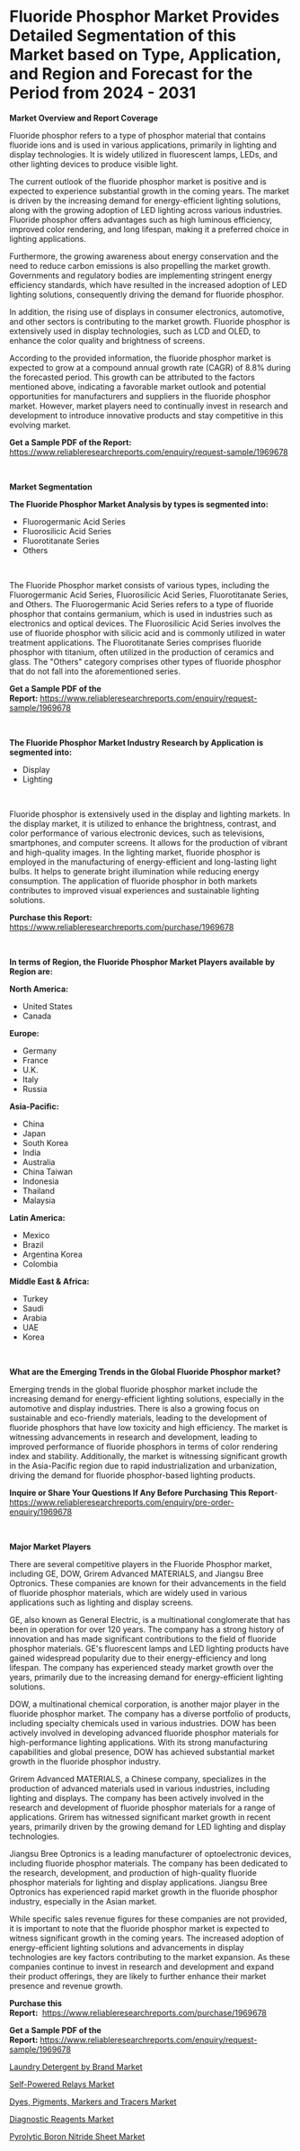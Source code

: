 <p><h1>Fluoride Phosphor Market Provides Detailed Segmentation of this Market based on Type, Application, and Region and Forecast for the Period from 2024 - 2031</h1></p><p><strong>Market Overview and Report Coverage</strong></p>
<p><p>Fluoride phosphor refers to a type of phosphor material that contains fluoride ions and is used in various applications, primarily in lighting and display technologies. It is widely utilized in fluorescent lamps, LEDs, and other lighting devices to produce visible light.</p><p>The current outlook of the fluoride phosphor market is positive and is expected to experience substantial growth in the coming years. The market is driven by the increasing demand for energy-efficient lighting solutions, along with the growing adoption of LED lighting across various industries. Fluoride phosphor offers advantages such as high luminous efficiency, improved color rendering, and long lifespan, making it a preferred choice in lighting applications.</p><p>Furthermore, the growing awareness about energy conservation and the need to reduce carbon emissions is also propelling the market growth. Governments and regulatory bodies are implementing stringent energy efficiency standards, which have resulted in the increased adoption of LED lighting solutions, consequently driving the demand for fluoride phosphor.</p><p>In addition, the rising use of displays in consumer electronics, automotive, and other sectors is contributing to the market growth. Fluoride phosphor is extensively used in display technologies, such as LCD and OLED, to enhance the color quality and brightness of screens.</p><p>According to the provided information, the fluoride phosphor market is expected to grow at a compound annual growth rate (CAGR) of 8.8% during the forecasted period. This growth can be attributed to the factors mentioned above, indicating a favorable market outlook and potential opportunities for manufacturers and suppliers in the fluoride phosphor market. However, market players need to continually invest in research and development to introduce innovative products and stay competitive in this evolving market.</p></p>
<p><strong>Get a Sample PDF of the Report:</strong> <a href="https://www.reliableresearchreports.com/enquiry/request-sample/1969678">https://www.reliableresearchreports.com/enquiry/request-sample/1969678</a></p>
<p>&nbsp;</p>
<p><strong>Market Segmentation</strong></p>
<p><strong>The Fluoride Phosphor Market Analysis by types is segmented into:</strong></p>
<p><ul><li>Fluorogermanic Acid Series</li><li>Fluorosilicic Acid Series</li><li>Fluorotitanate Series</li><li>Others</li></ul></p>
<p>&nbsp;</p>
<p><p>The Fluoride Phosphor market consists of various types, including the Fluorogermanic Acid Series, Fluorosilicic Acid Series, Fluorotitanate Series, and Others. The Fluorogermanic Acid Series refers to a type of fluoride phosphor that contains germanium, which is used in industries such as electronics and optical devices. The Fluorosilicic Acid Series involves the use of fluoride phosphor with silicic acid and is commonly utilized in water treatment applications. The Fluorotitanate Series comprises fluoride phosphor with titanium, often utilized in the production of ceramics and glass. The "Others" category comprises other types of fluoride phosphor that do not fall into the aforementioned series.</p></p>
<p><strong>Get a Sample PDF of the Report:</strong>&nbsp;<a href="https://www.reliableresearchreports.com/enquiry/request-sample/1969678">https://www.reliableresearchreports.com/enquiry/request-sample/1969678</a></p>
<p>&nbsp;</p>
<p><strong>The Fluoride Phosphor Market Industry Research by Application is segmented into:</strong></p>
<p><ul><li>Display</li><li>Lighting</li></ul></p>
<p>&nbsp;</p>
<p><p>Fluoride phosphor is extensively used in the display and lighting markets. In the display market, it is utilized to enhance the brightness, contrast, and color performance of various electronic devices, such as televisions, smartphones, and computer screens. It allows for the production of vibrant and high-quality images. In the lighting market, fluoride phosphor is employed in the manufacturing of energy-efficient and long-lasting light bulbs. It helps to generate bright illumination while reducing energy consumption. The application of fluoride phosphor in both markets contributes to improved visual experiences and sustainable lighting solutions.</p></p>
<p><strong>Purchase this Report:</strong>&nbsp; <a href="https://www.reliableresearchreports.com/purchase/1969678">https://www.reliableresearchreports.com/purchase/1969678</a></p>
<p>&nbsp;</p>
<p><strong>In terms of Region, the Fluoride Phosphor Market Players available by Region are:</strong></p>
<p>
    <p> <strong> North America: </strong>
        <ul>
            <li>United States</li>
            <li>Canada</li>
        </ul>
        </p> 
    <p> <strong> Europe: </strong>
        <ul>
            <li>Germany</li>
            <li>France</li>
            <li>U.K.</li>
            <li>Italy</li>
            <li>Russia</li>
        </ul>
        </p> 
    <p> <strong> Asia-Pacific: </strong>
        <ul>
            <li>China</li>
            <li>Japan</li>
            <li>South Korea</li>
            <li>India</li>
            <li>Australia</li>
            <li>China Taiwan</li>
            <li>Indonesia</li>
            <li>Thailand</li>
            <li>Malaysia</li>
        </ul>
        </p> 
    <p> <strong> Latin America: </strong>
        <ul>
            <li>Mexico</li>
            <li>Brazil</li>
            <li>Argentina Korea</li>
            <li>Colombia</li>
        </ul>
        </p> 
    <p> <strong> Middle East & Africa: </strong>
        <ul>
            <li>Turkey</li>
            <li>Saudi</li>
            <li>Arabia</li>
            <li>UAE</li>
            <li>Korea</li>
        </ul>
    </p>
    </p>
<p>&nbsp;</p>
<p><strong>What are the Emerging Trends in the Global Fluoride Phosphor market?</strong></p>
<p><p>Emerging trends in the global fluoride phosphor market include the increasing demand for energy-efficient lighting solutions, especially in the automotive and display industries. There is also a growing focus on sustainable and eco-friendly materials, leading to the development of fluoride phosphors that have low toxicity and high efficiency. The market is witnessing advancements in research and development, leading to improved performance of fluoride phosphors in terms of color rendering index and stability. Additionally, the market is witnessing significant growth in the Asia-Pacific region due to rapid industrialization and urbanization, driving the demand for fluoride phosphor-based lighting products.</p></p>
<p><strong>Inquire or Share Your Questions If Any Before Purchasing This Report</strong>- <a href="https://www.reliableresearchreports.com/enquiry/pre-order-enquiry/1969678">https://www.reliableresearchreports.com/enquiry/pre-order-enquiry/1969678</a></p>
<p>&nbsp;</p>
<p><strong>Major Market Players</strong></p>
<p><p>There are several competitive players in the Fluoride Phosphor market, including GE, DOW, Grirem Advanced MATERIALS, and Jiangsu Bree Optronics. These companies are known for their advancements in the field of fluoride phosphor materials, which are widely used in various applications such as lighting and display screens.</p><p>GE, also known as General Electric, is a multinational conglomerate that has been in operation for over 120 years. The company has a strong history of innovation and has made significant contributions to the field of fluoride phosphor materials. GE's fluorescent lamps and LED lighting products have gained widespread popularity due to their energy-efficiency and long lifespan. The company has experienced steady market growth over the years, primarily due to the increasing demand for energy-efficient lighting solutions.</p><p>DOW, a multinational chemical corporation, is another major player in the fluoride phosphor market. The company has a diverse portfolio of products, including specialty chemicals used in various industries. DOW has been actively involved in developing advanced fluoride phosphor materials for high-performance lighting applications. With its strong manufacturing capabilities and global presence, DOW has achieved substantial market growth in the fluoride phosphor industry.</p><p>Grirem Advanced MATERIALS, a Chinese company, specializes in the production of advanced materials used in various industries, including lighting and displays. The company has been actively involved in the research and development of fluoride phosphor materials for a range of applications. Grirem has witnessed significant market growth in recent years, primarily driven by the growing demand for LED lighting and display technologies.</p><p>Jiangsu Bree Optronics is a leading manufacturer of optoelectronic devices, including fluoride phosphor materials. The company has been dedicated to the research, development, and production of high-quality fluoride phosphor materials for lighting and display applications. Jiangsu Bree Optronics has experienced rapid market growth in the fluoride phosphor industry, especially in the Asian market.</p><p>While specific sales revenue figures for these companies are not provided, it is important to note that the fluoride phosphor market is expected to witness significant growth in the coming years. The increased adoption of energy-efficient lighting solutions and advancements in display technologies are key factors contributing to the market expansion. As these companies continue to invest in research and development and expand their product offerings, they are likely to further enhance their market presence and revenue growth.</p></p>
<p><strong>Purchase this Report:</strong>&nbsp;&nbsp;<a href="https://www.reliableresearchreports.com/purchase/1969678">https://www.reliableresearchreports.com/purchase/1969678</a></p>
<p></p>
<p><strong>Get a Sample PDF of the Report:</strong>&nbsp;<a href="https://www.reliableresearchreports.com/enquiry/request-sample/1969678">https://www.reliableresearchreports.com/enquiry/request-sample/1969678</a></p>
<p><p><a href="https://github.com/RickHolmes3/Market-Research-Report-List-2/blob/main/laundry-detergent-by-brand-market.md">Laundry Detergent by Brand Market</a></p><p><a href="https://issuu.com/reportprime-2/docs/self-powered-relays-market-size-2030.pptx">Self-Powered Relays Market</a></p><p><a href="https://issuu.com/reportprime-2/docs/dyes-pigments-markers-and-tracers-market-size-2030">Dyes, Pigments, Markers and Tracers Market</a></p><p><a href="https://issuu.com/reportprime-2/docs/diagnostic-reagents-market-size-2030.pptx">Diagnostic Reagents Market</a></p><p><a href="https://github.com/GroverBarry/Market-Research-Report-List-2/blob/main/pyrolytic-boron-nitride-sheet-market.md">Pyrolytic Boron Nitride Sheet Market</a></p></p>